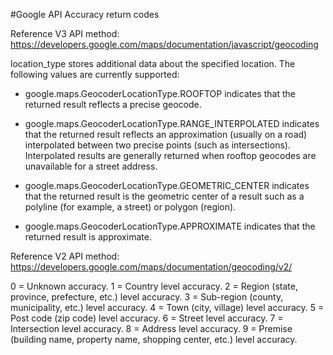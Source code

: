 #Google API Accuracy return codes 

Reference V3 API method: 
https://developers.google.com/maps/documentation/javascript/geocoding

location_type stores additional data about the specified location. The following values are currently supported:

- google.maps.GeocoderLocationType.ROOFTOP indicates that the returned result reflects a precise geocode.

- google.maps.GeocoderLocationType.RANGE_INTERPOLATED indicates that the returned result reflects an approximation (usually on a road) interpolated between two precise points (such as intersections). Interpolated results are generally returned when rooftop geocodes are unavailable for a street address.

- google.maps.GeocoderLocationType.GEOMETRIC_CENTER indicates that the returned result is the geometric center of a result such as a polyline (for example, a street) or polygon (region).

- google.maps.GeocoderLocationType.APPROXIMATE indicates that the returned result is approximate.


Reference V2 API method: 
https://developers.google.com/maps/documentation/geocoding/v2/

0 = Unknown accuracy.
1 = Country level accuracy. 
2 = Region (state, province, prefecture, etc.) level accuracy. 
3 = Sub-region (county, municipality, etc.) level accuracy. 
4 = Town (city, village) level accuracy. 
5 = Post code (zip code) level accuracy. 
6 = Street level accuracy.
7 = Intersection level accuracy.
8 = Address level accuracy.
9 = Premise (building name, property name, shopping center, etc.) level accuracy.